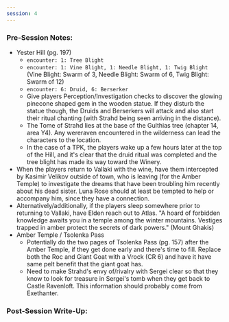 ```yaml
---
session: 4
---
```


### Pre-Session Notes:

* Yester Hill (pg. 197)
	* `encounter: 1: Tree Blight`
	* `encounter: 1: Vine Blight, 1: Needle Blight, 1: Twig Blight` (Vine Blight: Swarm of 3, Needle Blight: Swarm of 6, Twig Blight: Swarm of 12)
	* `encounter: 6: Druid, 6: Berserker`
	* Give players Perception/Investigation checks to discover the glowing pinecone shaped gem in the wooden statue. If they disturb the statue though, the Druids and Berserkers will attack and also start their ritual chanting (with Strahd being seen arriving in the distance).
	* The Tome of Strahd lies at the base of the Gulthias tree (chapter 14, area Y4). Any wereraven encountered in the wilderness can lead the characters to the location.
	* In the case of a TPK, the players wake up a few hours later at the top of the Hill, and it's clear that the druid ritual was completed and the tree blight has made its way toward the Winery.
* When the players return to Vallaki with the wine, have them intercepted by Kasimir Velikov outside of town, who is leaving (for the Amber Temple) to investigate the dreams that have been troubling him recently about his dead sister. Luna Rose should at least be tempted to help or accompany him, since they have a connection.
* Alternatively/additionally, if the players sleep somewhere prior to returning to Vallaki, have Elden reach out to Atlas. "A hoard of forbidden knowledge awaits you in a temple among the winter mountains. Vestiges trapped in amber protect the secrets of dark powers." (Mount Ghakis)
* Amber Temple / Tsolenka Pass
	* Potentially do the two pages of Tsolenka Pass (pg. 157) after the Amber Temple, if they get done early and there's time to fill. Replace both the Roc and Giant Goat with a Vrock (CR 6) and have it have same pelt benefit that the giant goat has.
	* Need to make Strahd's envy of/rivalry with Sergei clear so that they know to look for treasure in Sergei's tomb when they get back to Castle Ravenloft. This information should probably come from Exethanter.

### Post-Session Write-Up:

